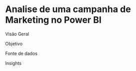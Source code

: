 # Analise de uma campanha de Marketing no Power BI

Visão Geral

Objetivo

Fonte de dados 

Insights

